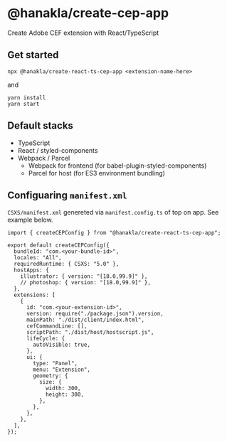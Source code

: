 # @hanakla/create-cep-app

Create Adobe CEF extension with React/TypeScript

## Get started

```
npx @hanakla/create-react-ts-cep-app <extension-name-here>
```

and

```
yarn install
yarn start
```

## Default stacks

- TypeScript
- React / styled-components
- Webpack / Parcel
  - Webpack for frontend (for babel-plugin-styled-components)
  - Parcel for host (for ES3 environment bundling)

## Configuaring `manifest.xml`

`CSXS/manifest.xml` genereted via `manifest.config.ts` of top on app.
See example below.

```tsx
import { createCEPConfig } from "@hanakla/create-react-ts-cep-app";

export default createCEPConfig({
  bundleId: "com.<your-bundle-id>",
  locales: "All",
  requiredRuntime: { CSXS: "5.0" },
  hostApps: {
    illustrator: { version: "[18.0,99.9]" },
    // photoshop: { version: "[18.0,99.9]" },
  },
  extensions: [
    {
      id: "com.<your-extension-id>",
      version: require("./package.json").version,
      mainPath: "./dist/client/index.html",
      cefCommandLine: [],
      scriptPath: "./dist/host/hostscript.js",
      lifeCycle: {
        autoVisible: true,
      },
      ui: {
        type: "Panel",
        menu: "Extension",
        geometry: {
          size: {
            width: 300,
            height: 300,
          },
        },
      },
    },
  ],
});
```
